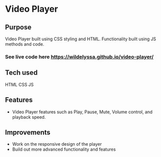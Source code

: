 # Video Player

## Purpose
Video Player built using CSS styling and HTML. Functionality built using JS methods and code. 

### See live code here <https://wildelyssa.github.io/video-player/> 

## Tech used
HTML
CSS
JS

## Features
* Video Player features such as Play, Pause, Mute, Volume control, and playback speed.

## Improvements
* Work on the responsive design of the player
* Build out more advanced functionality and features
